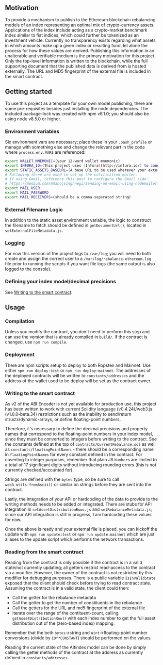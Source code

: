 ## Motivation
To provide a mechanism to publish to the Ethereum blockchain rebalancing models of an index representing an optimal mix of crypto-currency assets.  Applications of the index include acting as a crypto-market benchmark index similar to fiat indices, which could further be tokenized as an investment vehicle.  Currently no transparency exists regarding what assets in which amounts make up a given index or resulting fund, let alone the process for how these values are derived.  Publishing this information in an unalterable and verifiable medium is the primary motivation for this project.  Only the top-level information is written to the blockchain, while the full supporting document that the published data is derived from is hosted externally.  The URL and MD5 fingerprint of the external file is included in the smart contract.

## Getting started
To use this project as a template for your own model publishing, there are some pre-requisites besides just installing the node dependencies.  The included package-lock was created with npm v6.1.0; you should also be using node v8.5.0 or higher.

### Environment variables
Six environment vars are necessary; place these in your `.bash_profile` or manage with something else and change the relevant part in the code where `process.env.VAR`s are referenced:

```bash
export WALLET_MNEMONIC=(your 12-word wallet mnemonic)
export INFURA_ID=(This project uses [Infura](http://infura.io/) to connect to the Ethereum nodes)
export STATIC_ASSETS_BASEURL=(A base URL to be used wherever your external document is hosted)
# Following three are used to set up the notification mailer.
# If using Gmail, reference this post to configure the Gmail side:
# https://medium.com/@manojsinghnegi/sending-an-email-using-nodemailer-gmail-7cfa0712a799
export MAIL_USER
export MAIL_PASSWORD
export MAIL_RECEIVERS=(should be a comma-seperated string)
```

### External Filename Logic
In addition to the static asset environment variable, the logic to construct the filename to fetch should be defined in `getDocumentUrl()`, located in `setExternalFileMetadata.js`.

### Logging
For now this version of the project logs to `/var/log`; you will need to both create and assign the correct user to a `/var/log/rebalance-ethereum.log` file prior to running the scripts if you want file logs (the same output is also logged to the console).

### Defining your index model/decimal precisions
See [Writing to the smart contract](#writing-to-the-smart-contract).

## Usage

### Compilation
Unless you modify the contract, you don't need to perform this step and can use the version that is already compiled in `build/`.  If the contract is changed, use `npm run compile`.

### Deployment
There are npm scripts setup to deploy to both Ropsten and Mainnet.  Use either `npm run deploy:test` or `npm run deploy:mainnet`.  The addresses of the deployed contracts will be written to `constants/addresses` and the address of the wallet used to be deploy will be set as the contract owner.

### Writing to the smart contract
As v2 of the ABI Encoder is not yet available for production use, this project has been written to work with current Solidity language (v0.4.24)/web3.js (v1.0.0-beta.34) restrictions such as the inability to send/return structs/dynamic-arrays, or define floating-point numbers.

Therefore, it's necessary to define the decimal precisions and property names that correspond to the floating-point numbers in your index model, since they must be converted to integers before writing to the contract.  See the constants defined at the top of `contracts/CurrentRebalance.sol` as well as `constants/floatingPointNames` - there should be a corresponding name in `floatingPointNames` for every constant defined in the contract.  For coverting to integer purposes, remember that plain JS `Number`s are limited to a total of 17 significant digits without introducing rounding errors (this is not currently checked/accounted for).

Strings are defined with the `bytes` type, so be sure to call `web3.utils.fromAscii()` or similar on strings before they are sent into the contract.

Lastly, the integration of your API or hardcoding of the data to provide to the writing methods needs to be added or integrated.  There are stubs for API integration in `setAssetDistributionRows.js` and `setRebalanceMetadata.js`; since our API integration is still in progress, I am hardcoding these values for now.

Once the above is ready and your external file is placed, you can kickoff the update with `npm run update:test` or `npm run update:mainnet` which are just aliases to the update script which performs the network transactions.

### Reading from the smart contract
Reading from the contract is only possible if the contract is in a valid state/not currently updating; all getters restrict read-access to the contract via a modifier.  However, the owner of the contract is not restricted by this modifier for debugging purposes.  There is a public variable `isInValidState` exposed that the client should check before trying to read contract state.  Assuming the contract is in a valid state, the client could then:

- Call the getter for the rebalance metadata
- Call the getter to get the number of constituents in the rebalance
- Call the getters for the URL and md5 fingerprint of the external file
- Iterate over the range of the contituent-count, calling `getAssetDistributionRow()` with each index number to get the full asset distribution out of the (zero-based index) mapping.

Remember that the both `bytes`->string and `uint`->floating-point number conversions (divide by `10**CONSTANT`) should be performed on the values.

Reading the current state of the Altindex model can be done by simply calling the getter methods of the contract at the address as currently defined in `constants/addresses`.

